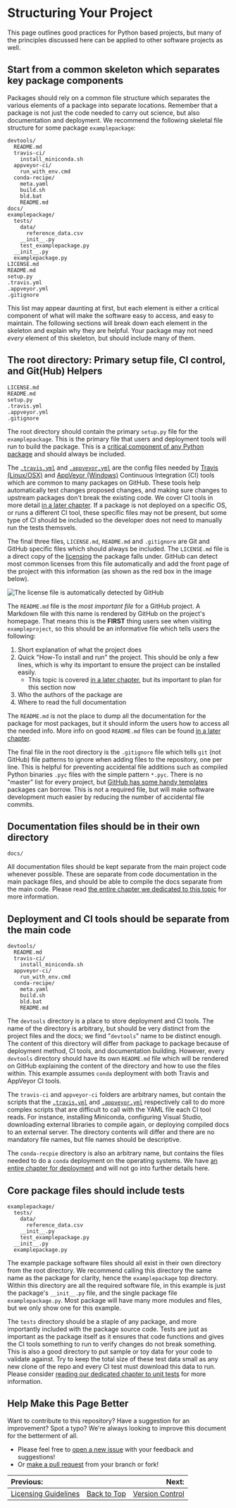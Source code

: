 # Structuring Your Project

This page outlines good practices for Python based projects, but many of the principles discussed here can be applied to 
other software projects as well.

## Start from a common skeleton which separates key package components

Packages should rely on a common file structure which separates the various elements of a package into separate 
locations. Remember that a package is not just the code needed to carry out science, but also documentation and 
deployment. We recommend the following skeletal file structure for some package `examplepackage`:
 
```
devtools/
  README.md
  travis-ci/
    install_miniconda.sh
  appveyor-ci/
    run_with_env.cmd
  conda-recipe/
    meta.yaml
    build.sh
    bld.bat
    README.md
docs/
examplepackage/
  tests/
    data/
      reference_data.csv
    __init__.py
    test_examplepackage.py
  __init__.py
  examplepackage.py
LICENSE.md
README.md
setup.py
.travis.yml
.appveyor.yml
.gitignore
```

This list may appear daunting at first, but each element is either a critical component of what will make the software 
easy to access, and easy to maintain. The following sections will break down each element in the skeleton and explain 
why they are helpful. Your package may not need *every* element of this skeleton, but should include many of them.

## The root directory: Primary setup file, CI control, and Git(Hub) Helpers  

```
LICENSE.md
README.md
setup.py
.travis.yml
.appveyor.yml
.gitignore
```

The root directory should contain the primary `setup.py` file for the `examplepackage`. This is the primary file that 
users and deployment tools will run to build the package. This is a 
[critical component of any Python package][setup.py_help] and should always be included.

The [`.travis.yml`][travis_yaml] and [`.appveyor.yml`][appveyor_yaml] are the config files needed by 
[Travis (Linux/OSX)][travis_main] and [AppVeyor (Windows)][appveyor_main]
Continuous Integration (CI) tools which are common to many packages on GitHub. These tools help automatically test 
changes proposed changes, and making sure changes to upstream packages don't break the existing code. We cover CI 
tools in more detail 
[in a later chapter][CI_page].
If a package is not deployed on a specific OS, or runs a different CI tool, these specific files may not be present, 
but some type of CI should be included so the developer does not need to manually run the tests themsvels.

The final three files, `LICENSE.md`, `README.md` and `.gitignore` are Git and GitHub specific files which should 
always be included. The `LICENSE.md` file is a direct copy of the 
[licensing][license_page] the package 
falls under. GitHub can detect most common licenses from this file automatically and add the front page of the 
project with this information (as shown as the red box in the image below).

![The license file is automatically detected by GitHub][license_highlight]

The `README.md` file is the *most important file* for a GitHub project. A Markdown file with this name is rendered 
by GitHub on the project's homepage. That means this is the **FIRST** thing users see when visiting `exampleproject`, 
so this should be an informative file which tells users the following:
1. Short explanation of what the project does
1. Quick "How-To install and run" the project. This should be only a few lines, which is why its important to 
   ensure the project can be installed easily.
   * This topic is covered [in a later chapter][package_deploy_page], but its important to plan for this section now
1. Who the authors of the package are
1. Where to read the full documentation

The `README.md` is not the place to dump all the documentation for the package for most packages, but it should 
inform the users how to access all the needed info. More info on good `README.md` files can be found 
[in a later chapter][documentation_page].

The final file in the root directory is the `.gitignore` file which tells `git` (not GitHub) file patterns to ignore 
when adding files to the repository, one per line. This is helpful for preventing accidental file additions such as 
compiled Python binaries `.pyc` files with the simple pattern `*.pyc`. There is no "master" list for every project, 
but [GitHub has some handy templates][gitignore_template] packages can borrow. This is not a required file, but will 
make software development much easier by reducing the number of accidental file commits.

## Documentation files should be in their own directory

```
docs/
```

All documentation files should be kept separate from the main project code whenever possible. These are separate 
from code documentation in the main package files, and should be able to compile the docs separate from the main code.
Please read [the entire chapter we dedicated to this topic][documentation_page] for more information. 
 
## Deployment and CI tools should be separate from the main code

```
devtools/
  README.md
  travis-ci/
    install_miniconda.sh
  appveyor-ci/
    run_with_env.cmd
  conda-recipe/
    meta.yaml
    build.sh
    bld.bat
    README.md
```

The `devtools` directory is a place to store deployment and CI tools. The name of the directory is arbitrary, but 
should be very distinct from the project files and the docs; we find "`devtools`" name to be distinct enough. 
The content of this directory will differ from package to package because of deployment method, CI tools, and 
documentation building. However, every `devtools` directory should have its own `README.md` file which will be 
rendered on GitHub explaining the content of the directory and how to use the files within.
This example assumes `conda` deployment with both Travis and AppVeyor CI tools.

The `travis-ci` and `appveyor-ci` folders are arbitrary names, but contain the scripts that the 
[`.travis.yml`][travis_yaml] and [`.appveyor.yml`][appveyor_yaml] respectively call to do more complex scripts 
that are difficult to call with the YAML file each 
CI tool reads. For instance, installing Miniconda, configuring Visual Studio, downloading external libraries 
to compile again, or deploying compiled docs to an external server. The directory contents will differ and there 
are no mandatory file names, but file names should be descriptive.

The `conda-recpie` directory is also an arbitrary name, but contains the files needed to do a `conda` deployment 
on the operating systems. We have [an entire chapter for deployment][package_deploy_page] and will not go into 
further details here.

## Core package files should include tests

```
examplepackage/
  tests/
    data/
      reference_data.csv
    __init__.py
    test_examplepackage.py
  __init__.py
  examplepackage.py
```

The example package software files should all exist in their own directory from the root directory. We recommend 
calling this directory the same name as the package for clarity, hence the `examplepackage` top directory. 
Within this directory are all the required software file, in this example is just the package's `__init__.py` file, 
and the single package file `examplepackage.py`. Most package will have many more modules and files, but we only 
show one for this example.

The `tests` directory should be a staple of any package, and more importantly included with the package source code. 
Tests are just as important as the package itself as it ensures that code functions and gives the CI tools 
something to run to verify changes do not break something. This is also a good directory to put sample or toy data 
for your code to validate against. Try to keep the total size of these test data small as any new clone of the repo 
and every CI test must download this data to run.  
Please consider [reading our dedicated chapter to unit tests][unit_test_page] for more information.

## Help Make this Page Better

Want to contribute to this repository? Have a suggestion for an improvement?
Spot a typo? We're always looking to improve this document for the betterment of all.

* Please feel free to [open a new issue](https://github.com/choderalab/software-development/issues/new) with your feedback and suggestions!
* Or [make a pull request](https://github.com/choderalab/software-development/compare) from your branch or fork!

|__Previous:__||__Next:__|
|:---|---|---:|
|[Licensing Guidelines](https://github.com/choderalab/software-development/blob/master/LICENSING_GUIDELINES.md)|[Back to Top](https://github.com/choderalab/software-development/blob/master/README.md)|[Version Control](https://github.com/choderalab/software-development/blob/master/VERSION_CONTROL.md)|

[license_highlight]: https://github.com/choderalab/software-development/raw/master/chapter_images/structure_license_highlight.png "Highlighted license"
[license_page]: https://github.com/choderalab/software-development/blob/master/LICENSING_GUIDELINES.md
[package_deploy_page]: https://github.com/choderalab/software-development/blob/master/LICENSING_GUIDELINES.md
[CI_page]: https://github.com/choderalab/software-development/blob/master/CONTINUOUS_INTEGRATION.md
[gitignore_template]: https://github.com/github/gitignore/blob/master/Python.gitignore
[documentation_page]: https://github.com/choderalab/software-development/blob/master/DOCUMENTATION.md
[unit_test_page]: https://github.com/choderalab/software-development/blob/master/UNIT_TESTING.md
[setup.py_help]: https://docs.python.org/3.6/distutils/setupscript.html
[travis_yaml]: https://docs.travis-ci.com/user/customizing-the-build/
[travis_main]: https://docs.travis-ci.com/
[appveyor_yaml]: https://www.appveyor.com/docs/build-configuration/
[appveyor_main]: https://www.appveyor.com/